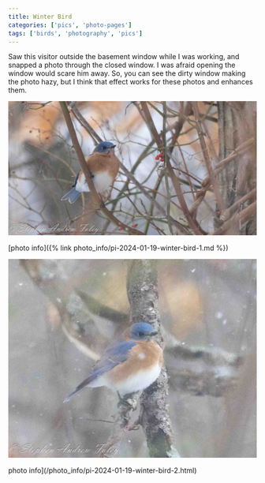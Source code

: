 ```yaml
---
title: Winter Bird
categories: ['pics', 'photo-pages']
tags: ['birds', 'photography', 'pics']
---
```


Saw this visitor outside the basement window while I was working, and snapped a photo through the closed window.  I was afraid opening the window would scare him away.  So, you can see the dirty window making the photo hazy, but I think that effect works for these photos and enhances them.

![1](/images/2024-01-19-winter-bird/winter-bird-1.jpg)

[photo info]({% link photo_info/pi-2024-01-19-winter-bird-1.md %})

![2](/images/2024-01-19-winter-bird/winter-bird-2.jpg)

photo info](/photo_info/pi-2024-01-19-winter-bird-2.html)


